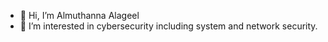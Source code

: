 - 👋 Hi, I’m Almuthanna Alageel
- 👀 I’m interested in cybersecurity including system and network security. 


<!---
MTAImperial/MTAImperial is a ✨ special ✨ repository because its `README.md` (this file) appears on your GitHub profile.
You can click the Preview link to take a look at your changes.
--->
